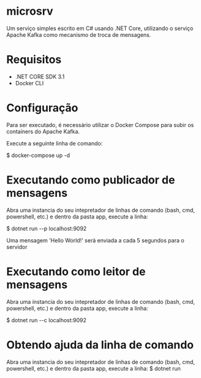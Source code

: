 # microsrv

Um serviço simples escrito em C# usando .NET Core, utilizando o serviço Apache Kafka como mecanismo de troca de mensagens.

# Requisitos
- .NET CORE SDK 3.1
- Docker CLI

# Configuração

Para ser executado, é necessário utilizar o Docker Compose para subir os containers do Apache Kafka.

Execute a seguinte linha de comando:

$ docker-compose up -d

# Executando como publicador de mensagens
Abra uma instancia do seu intepretador de linhas de comando (bash, cmd, powershell, etc.) e dentro da pasta app, execute a linha:

$ dotnet run --p localhost:9092

Uma mensagem 'Hello World!' será enviada a cada 5 segundos para o servidor

# Executando como leitor de mensagens
Abra uma instancia do seu intepretador de linhas de comando (bash, cmd, powershell, etc.) e dentro da pasta app, execute a linha:

$ dotnet run --c localhost:9092

# Obtendo ajuda da linha de comando
Abra uma instancia do seu intepretador de linhas de comando (bash, cmd, powershell, etc.) e dentro da pasta app, execute a linha:
$ dotnet run


